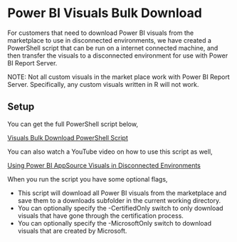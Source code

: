 # Power BI Visuals Bulk Download
For customers that need to download Power BI visuals from the marketplace to use in disconnected environments, we have created a PowerShell script that can be run on a internet connected machine, and then transfer the visuals to a disconnected environment for use with Power BI Report Server.

NOTE:  Not all custom visuals in the market place work with Power BI Report Server.  Specifically, any custom visuals written in R will not work.

## Setup
You can get the full PowerShell script below,

[Visuals Bulk Download PowerShell Script](files/VisualsBulkDownloadTool.ps1)

You can also watch a YouTube video on how to use this script as well,

[Using Power BI AppSource Visuals in Disconnected Environments](https://youtu.be/JRDc9kyAmeo)

When you run the script you have some optional flags,

* This script will download all Power BI visuals from the marketplace and save them to a downloads subfolder in the current working directory.
* You can optionally specify the -CertifiedOnly switch to only download visuals that have gone through the certification process.
* You can optionally specify the -MicrosoftOnly switch to download visuals that are created by Microsoft.
